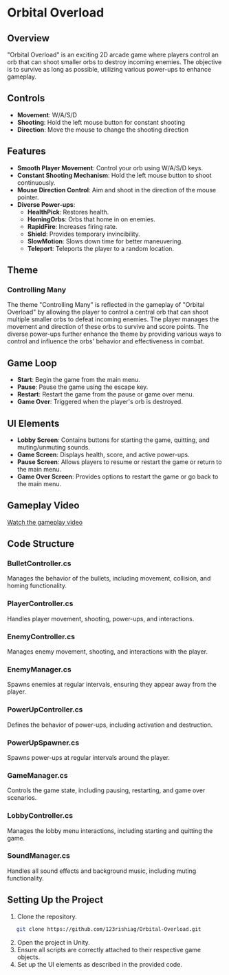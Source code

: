 # Orbital Overload

## Overview
"Orbital Overload" is an exciting 2D arcade game where players control an orb that can shoot smaller orbs to destroy incoming enemies. The objective is to survive as long as possible, utilizing various power-ups to enhance gameplay.

## Controls
- **Movement**: W/A/S/D
- **Shooting**: Hold the left mouse button for constant shooting
- **Direction**: Move the mouse to change the shooting direction

## Features
- **Smooth Player Movement**: Control your orb using W/A/S/D keys.
- **Constant Shooting Mechanism**: Hold the left mouse button to shoot continuously.
- **Mouse Direction Control**: Aim and shoot in the direction of the mouse pointer.
- **Diverse Power-ups**:
  - **HealthPick**: Restores health.
  - **HomingOrbs**: Orbs that home in on enemies.
  - **RapidFire**: Increases firing rate.
  - **Shield**: Provides temporary invincibility.
  - **SlowMotion**: Slows down time for better maneuvering.
  - **Teleport**: Teleports the player to a random location.

## Theme
### Controlling Many
The theme "Controlling Many" is reflected in the gameplay of "Orbital Overload" by allowing the player to control a central orb that can shoot multiple smaller orbs to defeat incoming enemies. The player manages the movement and direction of these orbs to survive and score points. The diverse power-ups further enhance the theme by providing various ways to control and influence the orbs' behavior and effectiveness in combat.

## Game Loop
- **Start**: Begin the game from the main menu.
- **Pause**: Pause the game using the escape key.
- **Restart**: Restart the game from the pause or game over menu.
- **Game Over**: Triggered when the player's orb is destroyed.

## UI Elements
- **Lobby Screen**: Contains buttons for starting the game, quitting, and muting/unmuting sounds.
- **Game Screen**: Displays health, score, and active power-ups.
- **Pause Screen**: Allows players to resume or restart the game or return to the main menu.
- **Game Over Screen**: Provides options to restart the game or go back to the main menu.

## Gameplay Video
[Watch the gameplay video](https://www.loom.com/share/196ce76c10e4471f8994ede99576c10e?sid=32d74d87-1782-4ec6-a59b-aa1b743b5aba)

## Code Structure
### BulletController.cs
Manages the behavior of the bullets, including movement, collision, and homing functionality.

### PlayerController.cs
Handles player movement, shooting, power-ups, and interactions.

### EnemyController.cs
Manages enemy movement, shooting, and interactions with the player.

### EnemyManager.cs
Spawns enemies at regular intervals, ensuring they appear away from the player.

### PowerUpController.cs
Defines the behavior of power-ups, including activation and destruction.

### PowerUpSpawner.cs
Spawns power-ups at regular intervals around the player.

### GameManager.cs
Controls the game state, including pausing, restarting, and game over scenarios.

### LobbyController.cs
Manages the lobby menu interactions, including starting and quitting the game.

### SoundManager.cs
Handles all sound effects and background music, including muting functionality.

## Setting Up the Project
1. Clone the repository.
```bash
   git clone https://github.com/123rishiag/Orbital-Overload.git 
```
2. Open the project in Unity.
3. Ensure all scripts are correctly attached to their respective game objects.
4. Set up the UI elements as described in the provided code.
